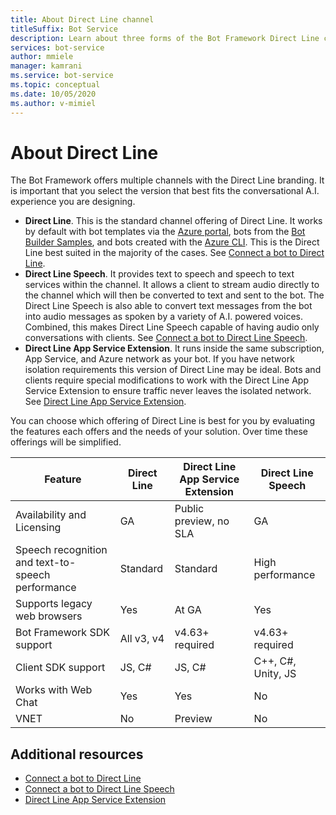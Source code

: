 ```yaml
---
title: About Direct Line channel
titleSuffix: Bot Service
description: Learn about three forms of the Bot Framework Direct Line channel. See which form to use to integrate bots into mobile apps, webpages, and other applications.
services: bot-service
author: mmiele
manager: kamrani
ms.service: bot-service
ms.topic: conceptual
ms.date: 10/05/2020
ms.author: v-mimiel
---
```


# About Direct Line

The Bot Framework offers multiple channels with the Direct Line branding. It is important that you select the version that best fits the conversational A.I. experience you are designing.

- **Direct Line**. This is the standard channel offering of Direct Line. It works by default with bot templates via the [Azure portal](https://ms.portal.azure.com/), bots from the [Bot Builder Samples](https://github.com/Microsoft/BotBuilder-Samples/blob/main/README.md), and bots created with the [Azure CLI](https://docs.microsoft.com/cli/azure/what-is-azure-cli). This is the Direct Line best suited in the majority of the cases. See [Connect a bot to Direct Line](bot-service-channel-connect-directline.md).
- **Direct Line Speech**. It provides text to speech and speech to text services within the channel. It allows a client to stream audio directly to the channel which will then be converted to text and sent to the bot. The Direct Line Speech is also able to convert text messages from the bot into audio messages as spoken by a variety of A.I. powered voices. Combined, this makes Direct Line Speech capable of having audio only conversations with clients. See [Connect a bot to Direct Line Speech](bot-service-channel-connect-directlinespeech.md).
- **Direct Line App Service Extension**. It runs inside the same subscription, App Service, and Azure network as your bot. If you have network isolation requirements this version of Direct Line may be ideal. Bots and clients require special modifications to work with the Direct Line App Service Extension to ensure traffic never leaves the isolated network. See [Direct Line App Service Extension](bot-service-channel-directline-extension.md).

You can choose which offering of Direct Line is best for you by evaluating the features each offers and the needs of your solution.
Over time these offerings will be simplified.

| Feature                    | Direct Line | Direct Line App Service Extension | Direct Line Speech |
|----------------------------|-------------|-----------------------------------|--------------------|
| Availability and Licensing    | GA | Public preview, no SLA  | GA |
| Speech recognition and text-to-speech performance | Standard | Standard | High performance |
| Supports legacy web browsers | Yes | At GA | Yes |
| Bot Framework SDK support | All v3, v4 | v4.63+ required | v4.63+ required |
| Client SDK support    | JS, C# | JS, C# | C++, C#, Unity, JS|
| Works with Web Chat  | Yes | Yes | No|
| VNET | No | Preview | No |

## Additional resources

- [Connect a bot to Direct Line](bot-service-channel-connect-directline.md)
- [Connect a bot to Direct Line Speech](bot-service-channel-connect-directlinespeech.md)
- [Direct Line App Service Extension](bot-service-channel-directline-extension.md)
